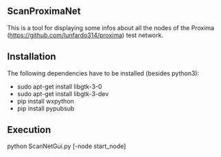 ## ScanProximaNet
This is a tool for displaying some infos about all the nodes of the Proxima (https://github.com/lunfardo314/proxima) test network.


## Installation
The following dependencies have to be installed (besides python3):

- sudo apt-get install libgtk-3-0
- sudo apt-get install libgtk-3-dev
- pip install wxpython
- pip install pypubsub

## Execution
python ScanNetGui.py [-node start_node]


